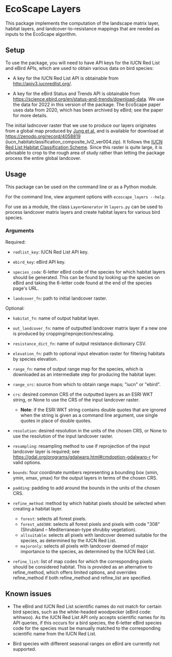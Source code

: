 # EcoScape Layers

This package implements the computation of the landscape matrix layer, habitat layers, and landcover-to-resistance mappings that are needed as inputs to the EcoScape algorithm.

## Setup

To use the package, you will need to have API keys for the IUCN Red List and eBird APIs, which are used to obtain various data on bird species:

- A key for the IUCN Red List API is obtainable from http://apiv3.iucnredlist.org/.

- A key for the eBird Status and Trends API is obtainable from https://science.ebird.org/en/status-and-trends/download-data. We use the data for 2022 in this version of the package. The EcoScape paper uses data from 2020, which has been archived by eBird; see the paper for more details.

The initial ladncover raster that we use to produce our layers originates from a global map produced by [Jung et al.](https://doi.org/10.1038/s41597-020-00599-8) and is available for download at https://zenodo.org/record/4058819 (iucn_habitatclassification_composite_lvl2_ver004.zip). It follows the [IUCN Red List Habitat Classification Scheme](https://www.iucnredlist.org/resources/habitat-classification-scheme). Since this raster is quite large, it is advisable to crop to the rough area of study rather than letting the package process the entire global landcover.

## Usage

This package can be used on the command line or as a Python module.

For the command line, view argument options with `ecoscape_layers --help`.

For use as a module, the class `LayerGenerator` in `layers.py` can be used to process landcover matrix layers and create habitat layers for various bird species.

### Arguments

Required:

- `redlist_key`: IUCN Red List API key.

- `ebird_key`: eBird API key.

- `species_code`: 6-letter eBird code of the species for which habitat layers should be generated. This can be found by looking up the species on eBird and taking the 6-letter code found at the end of the species page's URL.

- `landcover_fn`: path to initial landcover raster.

Optional:

- `habitat_fn`: name of output habitat layer.

- `out_landcover_fn`: name of outputted landcover matrix layer if a new one is produced by cropping/reprojection/rescaling.

- `resistance_dict_fn`: name of output resistance dictionary CSV.

- `elevation_fn`: path to optional input elevation raster for filtering habitats by species elevation.

- `range_fn`: name of output range map for the species, which is downloaded as an intermediate step for producing the habitat layer.

- `range_src`: source from which to obtain range maps; "iucn" or "ebird".
    
- `crs`: desired common CRS of the outputted layers as an ESRI WKT string, or None to use the CRS of the input landcover raster.
    - <b>Note</b>: if the ESRI WKT string contains double quotes that are ignored when the string is given as a command line argument, use single quotes in place of double quotes.

- `resolution`: desired resolution in the units of the chosen CRS, or None to use the resolution of the input landcover raster.

- `resampling`: resampling method to use if reprojection of the input landcover layer is required; see https://gdal.org/programs/gdalwarp.html#cmdoption-gdalwarp-r for valid options.

- `bounds`: four coordinate numbers representing a bounding box (xmin, ymin, xmax, ymax) for the output layers in terms of the chosen CRS.

- `padding`: padding to add around the bounds in the units of the chosen CRS.

- `refine_method`: method by which habitat pixels should be selected when creating a habitat layer.
    - `forest`: selects all forest pixels.
    - `forest_add308`: selects all forest pixels and pixels with code "308" (Shrubland – Mediterranean-type shrubby vegetation).
    - `allsuitable`: selects all pixels with landcover deemed suitable for the species, as determined by the IUCN Red List.
    - `majoronly`: selects all pixels with landcover deemed of major importance to the species, as determined by the IUCN Red List.

- `refine_list`: list of map codes for which the corresponding pixels should be considered habitat. This is provided as an alternative to refine_method, which offers limited options, and overrides refine_method if both refine_method and refine_list are specified.

## Known issues

- The eBird and IUCN Red List scientific names do not match for certain bird species, such as the white-headed woodpecker (eBird code: whhwoo). As the IUCN Red List API only accepts scientific names for its API queries, if this occurs for a bird species, the 6-letter eBird species code for the species must be manually matched to the corresponding scientific name from the IUCN Red List.

- Bird species with different seasonal ranges on eBird are currently not supported.
